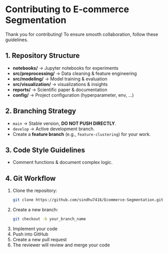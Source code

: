 # Contributing to E-commerce Segmentation

Thank you for contributing! To ensure smooth collaboration, follow these guidelines.

## 1. Repository Structure

- **notebooks/** → Jupyter notebooks for experiments
- **src/preprocessing/** → Data cleaning & feature engineering
- **src/modeling/** → Model training & evaluation
- **src/visualization/** → visualizations & insights
- **reports/** → Scientific paper & documentation
- **config/** -> Project configuration (hyperparameter, env, ...)

## 2. Branching Strategy

- `main` → Stable version, **DO NOT PUSH DIRECTLY**.
- `develop` → Active development branch.
- Create a **feature branch** (e.g., `feature-clustering`) for your work.

## 3. Code Style Guidelines

- Comment functions & document complex logic.

## 4. Git Workflow

1. Clone the repository:
   ```bash
   git clone https://github.com/sindhu7416/Ecommerce-Segmentation.git
   ```
2. Create a new branch:
   ```bash
   git checkout -b your_branch_name
   ```
3. Implement your code
4. Push into GitHub
5. Create a new pull request
6. The reviewer will review and merge your code
